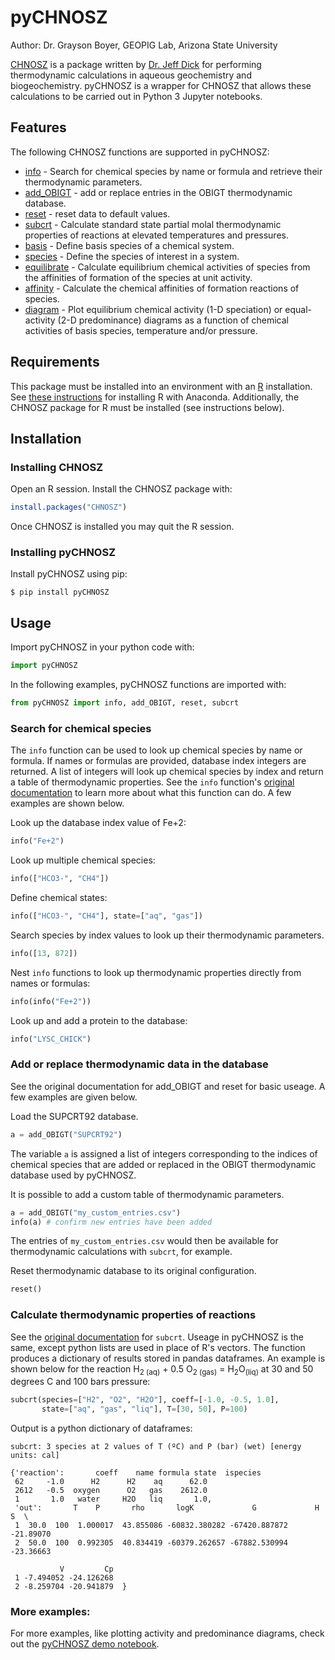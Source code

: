 # pyCHNOSZ

Author: Dr. Grayson Boyer, GEOPIG Lab, Arizona State University

[CHNOSZ](https://www.chnosz.net/) is a package written by [Dr. Jeff Dick](https://chnosz.net/jeff/) for performing thermodynamic calculations in aqueous geochemistry and biogeochemistry. pyCHNOSZ is a wrapper for CHNOSZ that allows these calculations to be carried out in Python 3 Jupyter notebooks.

## Features

The following CHNOSZ functions are supported in pyCHNOSZ:

- [info](https://chnosz.net/manual/info.html) - Search for chemical species by name or formula and retrieve their thermodynamic parameters.
- [add_OBIGT](https://chnosz.net/manual/add.OBIGT.html) - add or replace entries in the OBIGT thermodynamic database.
- [reset](https://chnosz.net/manual/thermo.html) - reset data to default values.
- [subcrt](https://chnosz.net/manual/subcrt.html) - Calculate standard state partial molal thermodynamic properties of reactions at elevated temperatures and pressures.
- [basis](https://chnosz.net/manual/basis.html) - Define basis species of a chemical system.
- [species](https://chnosz.net/manual/species.html) - Define the species of interest in a system.
- [equilibrate](https://chnosz.net/manual/equilibrate.html) - Calculate equilibrium chemical activities of species from the affinities of formation of the species at unit activity.
- [affinity](https://chnosz.net/manual/affinity.html) - Calculate the chemical affinities of formation reactions of species.
- [diagram](https://chnosz.net/manual/diagram.html) - Plot equilibrium chemical activity (1-D speciation) or equal-activity (2-D predominance) diagrams as a function of chemical activities of basis species, temperature and/or pressure.


## Requirements

This package must be installed into an environment with an [R](https://www.r-project.org/) installation. See [these instructions](https://docs.anaconda.com/anaconda/user-guide/tasks/using-r-language/) for installing R with Anaconda. Additionally, the CHNOSZ package for R must be installed (see instructions below).

## Installation

### Installing CHNOSZ

Open an R session. Install the CHNOSZ package with:

```r
install.packages("CHNOSZ")
```

Once CHNOSZ is installed you may quit the R session.

### Installing pyCHNOSZ

Install pyCHNOSZ using pip:

```
$ pip install pyCHNOSZ
```

## Usage

Import pyCHNOSZ in your python code with:
```python
import pyCHNOSZ
```

In the following examples, pyCHNOSZ functions are imported with:
```python
from pyCHNOSZ import info, add_OBIGT, reset, subcrt
```

### Search for chemical species

The `info` function can be used to look up chemical species by name or formula. If names or formulas are provided, database index integers are returned. A list of integers will look up chemical species by index and return a table of thermodynamic properties. See the `info` function's [original documentation](https://chnosz.net/manual/info.html) to learn more about what this function can do. A few examples are shown below.

Look up the database index value of Fe+2:

```python
info("Fe+2")
```

Look up multiple chemical species:

```python
info(["HCO3-", "CH4"])
```

Define chemical states:

```python
info(["HCO3-", "CH4"], state=["aq", "gas"])
```

Search species by index values to look up their thermodynamic parameters.

```python
info([13, 872])
```

Nest `info` functions to look up thermodynamic properties directly from names or formulas:

```python
info(info("Fe+2"))
```

Look up and add a protein to the database:

```python
info("LYSC_CHICK")
```

### Add or replace thermodynamic data in the database

See the original documentation for add_OBIGT and reset for basic useage. A few examples are given below.

Load the SUPCRT92 database.

```python
a = add_OBIGT("SUPCRT92")
```

The variable `a` is assigned a list of integers corresponding to the indices of chemical species that are added or replaced in the OBIGT thermodynamic database used by pyCHNOSZ.

It is possible to add a custom table of thermodynamic parameters.

```python
a = add_OBIGT("my_custom_entries.csv")
info(a) # confirm new entries have been added
```

The entries of `my_custom_entries.csv` would then be available for thermodynamic calculations with `subcrt`, for example.

Reset thermodynamic database to its original configuration.

```python
reset()
```

### Calculate thermodynamic properties of reactions

See the [original documentation](https://chnosz.net/manual/subcrt.html) for `subcrt`. Useage in pyCHNOSZ is the same, except python lists are used in place of R's vectors. The function produces a dictionary of results stored in pandas dataframes. An example is shown below for the reaction H<sub>2 (aq)</sub> + 0.5 O<sub>2 (gas)</sub> = H<sub>2</sub>O<sub>(liq)</sub> at 30 and 50 degrees C and 100 bars pressure:

```python
subcrt(species=["H2", "O2", "H2O"], coeff=[-1.0, -0.5, 1.0],
       state=["aq", "gas", "liq"], T=[30, 50], P=100)
```

Output is a python dictionary of dataframes:
```
subcrt: 3 species at 2 values of T (ºC) and P (bar) (wet) [energy units: cal]

{'reaction':       coeff    name formula state  ispecies
 62     -1.0      H2      H2    aq      62.0
 2612   -0.5  oxygen      O2   gas    2612.0
 1       1.0   water     H2O   liq       1.0,
 'out':       T    P       rho       logK             G             H         S  \
 1  30.0  100  1.000017  43.855086 -60832.380282 -67420.887872 -21.89070   
 2  50.0  100  0.992305  40.834419 -60379.262657 -67882.530994 -23.36663   
 
           V         Cp  
 1 -7.494052 -24.126268  
 2 -8.259704 -20.941879  }
```

### More examples:

For more examples, like plotting activity and predominance diagrams, check out the [pyCHNOSZ demo notebook](https://gitlab.com/worm1/pychnosz/-/blob/master/test/pyCHNOSZ-demo.ipynb).